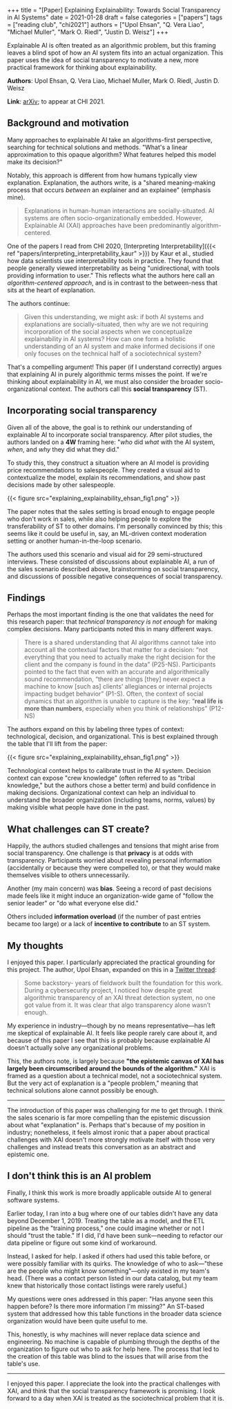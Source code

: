 +++
title = "[Paper] Explaining Explainability: Towards Social Transparency in AI Systems"
date = 2021-01-28
draft = false
categories = ["papers"]
tags = ["reading club", "chi2021"]
authors = ["Upol Ehsan", "Q. Vera Liao", "Michael Muller", "Mark O. Riedl", "Justin D. Weisz"]
+++

Explainable AI is often treated as an algorithmic problem, but this framing leaves a blind spot of how an AI system fits into an actual organization. This paper uses the idea of social transparency to motivate a new, more practical framework for thinking about explainability.

<!--more-->

**Authors**: Upol Ehsan, Q. Vera Liao, Michael Muller, Mark O. Riedl, Justin D. Weisz

**Link**: [arXiv](https://arxiv.org/abs/2101.04719v1); to appear at CHI 2021.


## Background and motivation
Many approaches to explainable AI take an algorithms-first perspective, searching for technical solutions and methods.
"What's a linear approximation to this opaque algorithm? What features helped this model make its decision?"

Notably, this approach is different from how humans typically view explanation.
Explanation, the authors write, is a "shared meaning-making process that occurs *between* an explainer and an explainee" (emphasis mine).

> Explanations in human-human interactions are socially-situated. AI systems are often socio-organizationally embedded. However, Explainable AI (XAI) approaches have been predominantly algorithm-centered.

One of the papers I read from CHI 2020, [Interpreting Interpretability]({{< ref "papers/interpreting_interpretability_kaur" >}}) by Kaur et al., studied how data scientists use interpretability tools in practice. They found that people generally viewed interpretability as being "unidirectional, with tools providing information to user." This reflects what the authors here call an *algorithm-centered approach*, and is in contrast to the between-ness that sits at the heart of explanation.

The authors continue:

> Given this understanding, we might ask: if both AI systems and explanations are socially-situated, then why are we not requiring incorporation of the social aspects when we conceptualize explainability in AI systems? How can one form a holistic understanding of an AI system and make informed decisions if one only focuses on the technical half of a sociotechnical system?

That's a compelling argument!
This paper (if I understand correctly) argues that explaining AI in purely algorithmic terms misses the point.
If we're thinking about explainability in AI, we must also consider the broader socio-organizational context.
The authors call this **social transparency** (ST).


## Incorporating social transparency
Given all of the above, the goal is to rethink our understanding of explainable AI to incorporate social transparency.
After pilot studies, the authors landed on a **4W** framing here: "*who* did *what* with the AI system, *when*, and *why* they did what they did."

To study this, they construct a situation where an AI model is providing price recommendations to salespeople.
They created a visual aid to contextualize the model, explain its recommendations, and show past decisions made by other salespeople.

{{< figure src="explaining_explainability_ehsan_fig1.png" >}}

The paper notes that the sales setting is broad enough to engage people who don't work in sales, while also helping people to explore the transferability of ST to other domains.
I'm personally convinced by this; this seems like it could be useful in, say, an ML-driven context moderation setting or another human-in-the-loop scenario.

The authors used this scenario and visual aid for 29 semi-structured interviews.
These consisted of discussions about explainable AI, a run of the sales scenario described above, brainstorming on social transparency, and discussions of possible negative consequences of social transparency.


## Findings
Perhaps the most important finding is the one that validates the need for this research paper: that *technical transparency is not enough* for making complex decisions.
Many participants noted this in many different ways.

> There is a shared understanding that AI algorithms cannot take into account all the contextual factors that matter for a decision: “not everything that you need to actually make the right decision for the client and the company is found in the data” (P25-NS). Participants pointed to the fact that even with an accurate and algorithmically sound recommendation, “there are things [they] never expect a machine to know [such as] clients’ allegiances or internal projects impacting budget behavior” (P1-S). Often, the context of social dynamics that an algorithm is unable to capture is the key: “**real life is more than numbers**, especially when you think of relationships” (P12-NS)

The authors expand on this by labeling three types of context: technological, decision, and organizational. 
This is best explained through the table that I'll lift from the paper:

{{< figure src="explaining_explainability_ehsan_fig1.png" >}}

Technological context helps to calibrate trust in the AI system.
Decision context can expose "crew knowledge" (often referred to as "tribal knowledge," but the authors chose a better term) and build confidence in making decisions.
Organizational context can help an individual to understand the broader organization (including teams, norms, values) by making visible what people have done in the past.


## What challenges can ST create?
Happily, the authors studied challenges and tensions that might arise from social transparency.
One challenge is that **privacy** is at odds with transparency.
Participants worried about revealing personal information (accidentally or because they were compelled to), or that they would make themselves visible to others unnecessarily.

Another (my main concern) was **bias**.
Seeing a record of past decisions made feels like it might induce an organization-wide game of "follow the senior leader" or "do what everyone else did."

Others included **information overload** (if the number of past entries became too large) or a lack of **incentive to contribute** to an ST system.


## My thoughts
I enjoyed this paper.
I particularly appreciated the practical grounding for this project.
The author, Upol Ehsan, expanded on this in a [Twitter thread](https://twitter.com/UpolEhsan/status/1351555895122137088):

> Some backstory- years of fieldwork built the foundation for this work. During a cybersecurity project, I noticed how despite great algorithmic transparency of an XAI threat detection system, no one got value from it. It was clear that algo transparency alone wasn’t enough.

My experience in industry—though by no means representative—has left me skeptical of explainable AI.
It feels like people rarely care about it, and because of this paper I see that this is probably because explainable AI doesn't actually solve any organizational problems.

This, the authors note, is largely because **"the epistemic canvas of XAI has largely been circumscribed around the bounds of the algorithm."**
XAI is framed as a question about a technical model, not a sociotechnical system.
But the very act of explanation is a "people problem," meaning that technical solutions alone cannot possibly be enough.

---

The introduction of this paper was challenging for me to get through.
I think the sales scenario is far more compelling than the epistemic discussion about what "explanation" is.
Perhaps that's because of my position in industry; nonetheless, it feels almost ironic that a paper about practical challenges with XAI doesn't more strongly motivate itself with those very challenges and instead treats this conversation as an abstract and epistemic one.


## I don't think this is an AI problem
Finally, I think this work is more broadly applicable outside AI to general software systems.

Earlier today, I ran into a bug where one of our tables didn't have any data beyond December 1, 2019.
Treating the table as a model, and the ETL pipeline as the "training process," one could imagine whether or not I should "trust the table."
If I did, I'd have been sunk—needing to refactor our data pipeline or figure out some kind of workaround.

Instead, I asked for help.
I asked if others had used this table before, or were possibly familiar with its quirks.
The knowledge of who to ask—"these are the people who might know something"—only existed in my team's head.
(There was a contact person listed in our data catalog, but my team knew that historically those contact listings were rarely useful.)

My questions were ones addressed in this paper: "Has anyone seen this happen before? Is there more information I'm missing?"
An ST-based system that addressed how this table functions in the broader data science organization would have been quite useful to me.

This, honestly, is why machines will never replace data science and engineering.
No machine is capable of plumbing through the depths of the organization to figure out who to ask for help here.
The process that led to the creation of this table was blind to the issues that will arise from the table's use.

---

I enjoyed this paper.
I appreciate the look into the practical challenges with XAI, and think that the social transparency framework is promising.
I look forward to a day when XAI is treated as the sociotechnical problem that it is.
